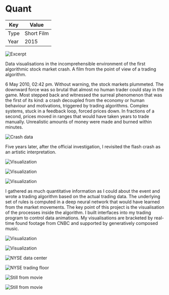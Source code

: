 # Quant

| Key  | Value      |
| ---- | ---------- |
| Type | Short Film |
| Year | 2015       |

<div class='embed-container'>

![Excerpt](https://www.youtube.com/embed/7m2YVcR1rLw?rel=0&modestbranding=1&showinfo=0&fs=0&controls=2 ":include :type=iframe width=100%")

</div>

Data visualisations in the incomprehensible environment of the first algorithmic stock market crash. A film from the point of view of a trading algorithm.

6 May 2010, 02:42 pm. Without warning, the stock markets plummeted. The downward force was so brutal that almost no human trader could stay in the game. Most stepped back and witnessed the surreal phenomenon that was the first of its kind: a crash decoupled from the economy or human behaviour and motivations, triggered by trading algorithms. Complex systems, stuck in a feedback loop, forced prices down. In fractions of a second, prices moved in ranges that would have taken years to trade manually. Unrealistic amounts of money were made and burned within minutes.

![Crash data](./_images/al15_quant_data01.png)

Five years later, after the official investigation, I revisited the flash crash as an artistic interpretation.

![Visualization](./_images/al15_quant_vis01.webp)

![Visualization](./_images/al15_quant_vis02.webp)

![Visualization](./_images/al15_quant_vis03.webp)

I gathered as much quantitative information as I could about the event and wrote a trading algorithm based on the actual trading data. The underlying set of rules is computed in a deep neural network that would have learned from the market movements. The key point of this project is the visualisation of the processes inside the algorithm. I built interfaces into my trading program to control data animations. My visualisations are bracketed by real-time found footage from CNBC and supported by generatively composed music.

![Visualization](./_images/al15_quant_algo02.webp)

![Visualization](./_images/al15_quant_algo01.webp)

![NYSE data center](./_images/al15_quant_se01.webp)

![NYSE trading floor](./_images/al15_quant_se02.webp)

![Still from movie](./_images/al15_quant_still01.webp)

![Still from movie](./_images/al15_quant_still02.webp)
